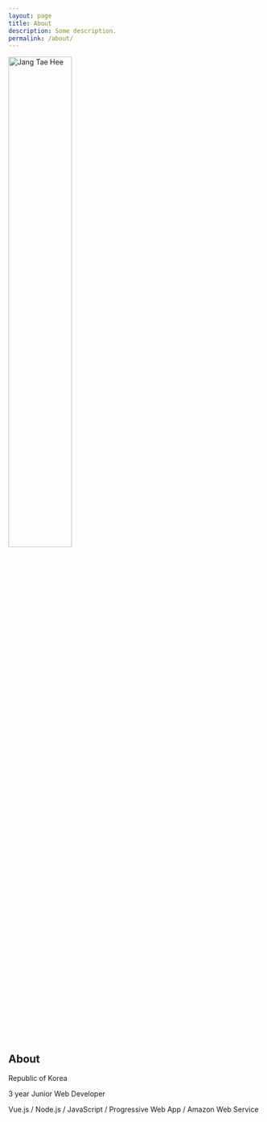 ```yaml
---
layout: page
title: About
description: Some description.
permalink: /about/
---
```


<img itemprop="image" class="img-rounded" src="https://drive.google.com/open?id=14LyfCpKQooGIR38JyXHWfCgqQ3hYRGIf" alt="Jang Tae Hee" width="50%">

## About

Republic of Korea

3 year Junior Web Developer

Vue.js / Node.js / JavaScript / Progressive Web App / Amazon Web Service